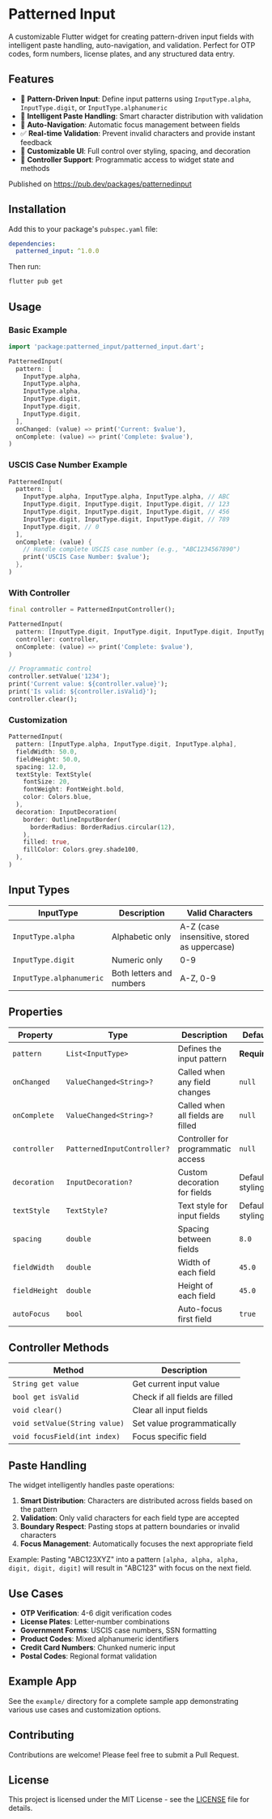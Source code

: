 # Patterned Input

A customizable Flutter widget for creating pattern-driven input fields with intelligent paste handling, auto-navigation, and validation. Perfect for OTP codes, form numbers, license plates, and any structured data entry.

## Features

- 🎯 **Pattern-Driven Input**: Define input patterns using `InputType.alpha`, `InputType.digit`, or `InputType.alphanumeric`
- 🔄 **Intelligent Paste Handling**: Smart character distribution with validation
- 🎯 **Auto-Navigation**: Automatic focus management between fields
- ✅ **Real-time Validation**: Prevent invalid characters and provide instant feedback
- 🎨 **Customizable UI**: Full control over styling, spacing, and decoration
- 📱 **Controller Support**: Programmatic access to widget state and methods

Published on https://pub.dev/packages/patternedinput

## Installation

Add this to your package's `pubspec.yaml` file:

```yaml
dependencies:
  patterned_input: ^1.0.0
```

Then run:

```bash
flutter pub get
```

## Usage

### Basic Example

```dart
import 'package:patterned_input/patterned_input.dart';

PatternedInput(
  pattern: [
    InputType.alpha,
    InputType.alpha,
    InputType.alpha,
    InputType.digit,
    InputType.digit,
    InputType.digit,
  ],
  onChanged: (value) => print('Current: $value'),
  onComplete: (value) => print('Complete: $value'),
)
```

### USCIS Case Number Example

```dart
PatternedInput(
  pattern: [
    InputType.alpha, InputType.alpha, InputType.alpha, // ABC
    InputType.digit, InputType.digit, InputType.digit, // 123
    InputType.digit, InputType.digit, InputType.digit, // 456
    InputType.digit, InputType.digit, InputType.digit, // 789
    InputType.digit, // 0
  ],
  onComplete: (value) {
    // Handle complete USCIS case number (e.g., "ABC1234567890")
    print('USCIS Case Number: $value');
  },
)
```

### With Controller

```dart
final controller = PatternedInputController();

PatternedInput(
  pattern: [InputType.digit, InputType.digit, InputType.digit, InputType.digit],
  controller: controller,
  onComplete: (value) => print('Complete: $value'),
)

// Programmatic control
controller.setValue('1234');
print('Current value: ${controller.value}');
print('Is valid: ${controller.isValid}');
controller.clear();
```

### Customization

```dart
PatternedInput(
  pattern: [InputType.alpha, InputType.digit, InputType.alpha],
  fieldWidth: 50.0,
  fieldHeight: 50.0,
  spacing: 12.0,
  textStyle: TextStyle(
    fontSize: 20,
    fontWeight: FontWeight.bold,
    color: Colors.blue,
  ),
  decoration: InputDecoration(
    border: OutlineInputBorder(
      borderRadius: BorderRadius.circular(12),
    ),
    filled: true,
    fillColor: Colors.grey.shade100,
  ),
)
```

## Input Types

| InputType | Description | Valid Characters |
|-----------|-------------|------------------|
| `InputType.alpha` | Alphabetic only | A-Z (case insensitive, stored as uppercase) |
| `InputType.digit` | Numeric only | 0-9 |
| `InputType.alphanumeric` | Both letters and numbers | A-Z, 0-9 |

## Properties

| Property | Type | Description | Default |
|----------|------|-------------|---------|
| `pattern` | `List<InputType>` | Defines the input pattern | **Required** |
| `onChanged` | `ValueChanged<String>?` | Called when any field changes | `null` |
| `onComplete` | `ValueChanged<String>?` | Called when all fields are filled | `null` |
| `controller` | `PatternedInputController?` | Controller for programmatic access | `null` |
| `decoration` | `InputDecoration?` | Custom decoration for fields | Default styling |
| `textStyle` | `TextStyle?` | Text style for input fields | Default styling |
| `spacing` | `double` | Spacing between fields | `8.0` |
| `fieldWidth` | `double` | Width of each field | `45.0` |
| `fieldHeight` | `double` | Height of each field | `45.0` |
| `autoFocus` | `bool` | Auto-focus first field | `true` |

## Controller Methods

| Method | Description |
|--------|-------------|
| `String get value` | Get current input value |
| `bool get isValid` | Check if all fields are filled |
| `void clear()` | Clear all input fields |
| `void setValue(String value)` | Set value programmatically |
| `void focusField(int index)` | Focus specific field |

## Paste Handling

The widget intelligently handles paste operations:

1. **Smart Distribution**: Characters are distributed across fields based on the pattern
2. **Validation**: Only valid characters for each field type are accepted
3. **Boundary Respect**: Pasting stops at pattern boundaries or invalid characters
4. **Focus Management**: Automatically focuses the next appropriate field

Example: Pasting "ABC123XYZ" into a pattern `[alpha, alpha, alpha, digit, digit, digit]` will result in "ABC123" with focus on the next field.

## Use Cases

- **OTP Verification**: 4-6 digit verification codes
- **License Plates**: Letter-number combinations
- **Government Forms**: USCIS case numbers, SSN formatting
- **Product Codes**: Mixed alphanumeric identifiers
- **Credit Card Numbers**: Chunked numeric input
- **Postal Codes**: Regional format validation

## Example App

See the `example/` directory for a complete sample app demonstrating various use cases and customization options.

## Contributing

Contributions are welcome! Please feel free to submit a Pull Request.

## License

This project is licensed under the MIT License - see the [LICENSE](LICENSE) file for details.
